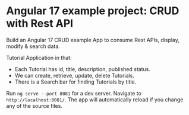 # Angular 17 example project: CRUD with Rest API

Build an Angular 17 CRUD example App to consume Rest APIs, display, modify & search data.

Tutorial Application in that:
- Each Tutorial has id, title, description, published status.
- We can create, retrieve, update, delete Tutorials.
- There is a Search bar for finding Tutorials by title.



Run `ng serve --port 8081` for a dev server. Navigate to `http://localhost:8081/`. The app will automatically reload if you change any of the source files.


